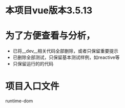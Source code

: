 # 本项目vue版本3.5.13
# 为了方便查看与分析，
- 已将__dev__相关代码全部删除，或者只保留重要提示
- 已删除全部测试，只保留基本测试样例，如reactive等
- 只保留运行的的代码
# 项目入口文件
runtime-dom